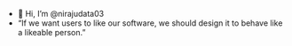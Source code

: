 - 👋 Hi, I’m @nirajudata03
- “If we want users to like our software, we should design it to behave like a likeable person.”

<!---
nirajudata03/nirajudata03 is a ✨ special ✨ repository because its `README.md` (this file) appears on your GitHub profile.
You can click the Preview link to take a look at your changes.
--->
